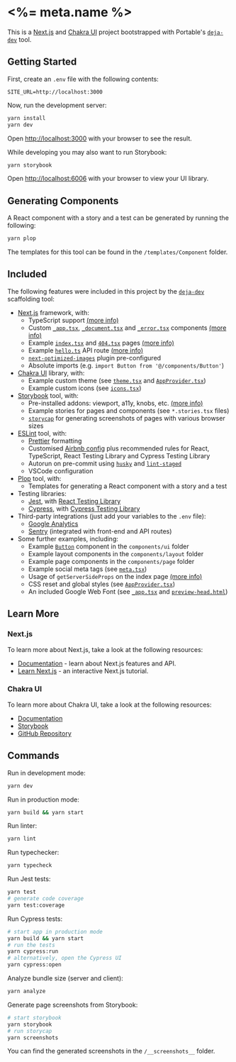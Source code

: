 # <%= meta.name %>

This is a [Next.js](https://nextjs.org/) and [Chakra UI](https://chakra-ui.com/) project bootstrapped with Portable's [`deja-dev`](https://github.com/PortableStudios/deja-dev) tool.

## Getting Started

First, create an `.env` file with the following contents:

```
SITE_URL=http://localhost:3000
```

Now, run the development server:

```bash
yarn install
yarn dev
```

Open [http://localhost:3000](http://localhost:3000) with your browser to see the result.

While developing you may also want to run Storybook:

```bash
yarn storybook
```

Open [http://localhost:6006](http://localhost:6006) with your browser to view your UI library.

## Generating Components

A React component with a story and a test can be generated by running the following:

```bash
yarn plop
```

The templates for this tool can be found in the `/templates/Component` folder.

## Included

The following features were included in this project by the [`deja-dev`](https://github.com/PortableStudios/deja-dev) scaffolding tool:

- [Next.js](https://nextjs.org/) framework, with:
  - TypeScript support [(more info)](https://nextjs.org/docs/basic-features/typescript)
  - Custom [`_app.tsx`](./pages/_app.tsx), [`_document.tsx`](./pages/_document.tsx) and [`_error.tsx`](./pages/_error.tsx) components [(more info)](https://nextjs.org/docs/advanced-features/custom-app)
  - Example [`index.tsx`](./pages/index.tsx) and [`404.tsx`](./pages/404.tsx) pages [(more info)](https://nextjs.org/docs/basic-features/pages)
  - Example [`hello.ts`](./pages/api/hello.ts) API route [(more info)](https://nextjs.org/docs/api-routes/introduction)
  - [`next-optimized-images`](https://github.com/cyrilwanner/next-optimized-images) plugin pre-configured
  - Absolute imports (e.g. `import Button from '@/components/Button'`)
- [Chakra UI](https://chakra-ui.com/) library, with:
  - Example custom theme (see [`theme.tsx`](./src/utils/theme.tsx) and [`AppProvider.tsx`](./src/components/AppProvider.tsx))
  - Example custom icons (see [`icons.tsx`](./src/utils/icons.tsx))
- [Storybook](https://storybook.js.org/) tool, with:
  - Pre-installed addons: viewport, a11y, knobs, etc. [(more info)](https://storybook.js.org/addons/)
  - Example stories for pages and components (see `*.stories.tsx` files)
  - [`storycap`](https://github.com/reg-viz/storycap) for generating screenshots of pages with various browser sizes
- [ESLint](https://eslint.org/) tool, with:
  - [Prettier](https://prettier.io/) formatting
  - Customised [Airbnb config](https://github.com/airbnb/javascript) plus recommended rules for React, TypeScript, React Testing Library and Cypress Testing Library
  - Autorun on pre-commit using [`husky`](https://github.com/typicode/husky) and [`lint-staged`](https://github.com/okonet/lint-staged) 
  - VSCode configuration
- [Plop](https://plopjs.com/) tool, with:
  - Templates for generating a React component with a story and a test
- Testing libraries:
  - [Jest](https://jestjs.io/), with [React Testing Library](https://testing-library.com/docs/react-testing-library/intro)
  - [Cypress](https://www.cypress.io/), with [Cypress Testing Library](https://testing-library.com/docs/cypress-testing-library/intro)
- Third-party integrations (just add your variables to the `.env` file):
  - [Google Analytics](https://analytics.google.com/analytics/web/)
  - [Sentry](https://sentry.io/) (integrated with front-end and API routes)
- Some further examples, including:
  - Example [`Button`](./src/components/ui/Button/Button.tsx) component in the `components/ui` folder
  - Example layout components in the `components/layout` folder
  - Example page components in the `components/page` folder
  - Example social meta tags (see [`meta.tsx`](./src/utils/meta.tsx)) 
  - Usage of `getServerSideProps` on the index page [(more info)](https://nextjs.org/docs/basic-features/data-fetching)
  - CSS reset and global styles (see [`AppProvider.tsx`](./src/components/AppProvider.tsx))
  - An included Google Web Font (see [`_app.tsx`](./pages/_app.tsx) and [`preview-head.html`](./.storybook/preview-head.html))

## Learn More

### Next.js

To learn more about Next.js, take a look at the following resources:

- [Documentation](https://nextjs.org/docs) - learn about Next.js features and API.
- [Learn Next.js](https://nextjs.org/learn) - an interactive Next.js tutorial.

### Chakra UI

To learn more about Chakra UI, take a look at the following resources:

- [Documentation](https://chakra-ui.com/getting-started)
- [Storybook](https://chakra-ui.netlify.app/)
- [GitHub Repository](https://github.com/chakra-ui/chakra-ui/)

## Commands

Run in development mode:

```bash
yarn dev
```

Run in production mode:

```bash
yarn build && yarn start
```

Run linter:

```bash
yarn lint
```

Run typechecker:

```bash
yarn typecheck
```

Run Jest tests:

```bash
yarn test
# generate code coverage
yarn test:coverage
```

Run Cypress tests:

```bash
# start app in production mode
yarn build && yarn start
# run the tests
yarn cypress:run
# alternatively, open the Cypress UI
yarn cypress:open
```

Analyze bundle size (server and client):
```bash
yarn analyze
```

Generate page screenshots from Storybook:

```bash
# start storybook
yarn storybook
# run storycap
yarn screenshots
```

You can find the generated screenshots in the `/__screenshots__` folder.
